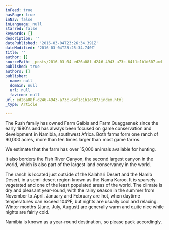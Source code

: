 ```yaml
---
inFeed: true
hasPage: true
inNav: false
inLanguage: null
starred: false
keywords: []
description: ''
datePublished: '2016-03-04T23:26:34.391Z'
dateModified: '2016-03-04T23:25:34.740Z'
title: ''
author: []
sourcePath: _posts/2016-03-04-ed26a08f-d246-4943-a73c-64f1c1b1d607.md
published: true
authors: []
publisher:
  name: null
  domain: null
  url: null
  favicon: null
url: ed26a08f-d246-4943-a73c-64f1c1b1d607/index.html
_type: Article

---
```

The Rush family has owned Farm Gaibis and Farm Quaggasnek since the early 1980's and has always been focused on game conservation and development in Namibia, southwest Africa.  Both farms form one ranch of 90,000 acres, more than ten times larger than most game farms. 

We estimate that the farm has over 15,000 animals available for hunting.

It also borders the Fish River Canyon, the second largest canyon in the world, which is also part of the largest land conservancy in the world.      

The ranch is located just outside of the Kalahari Desert and the Namib Desert, in a semi-desert region known as the Nama Karoo.  It is sparsely vegetated and one of the least populated areas of the world.  The climate is dry and pleasant year-round, with the rainy season in the summer from November to April.  January and February are hot, when daytime temperatures can exceed 104ºF, but nights are usually cool and relaxing.  Winter months (June, July, August) are generally warm and quite nice while nights are fairly cold.

Namibia is known as a year-round destination, so please pack accordingly.